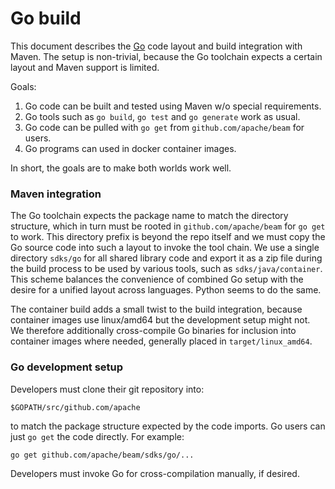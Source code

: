 <!--
    Licensed to the Apache Software Foundation (ASF) under one
    or more contributor license agreements.  See the NOTICE file
    distributed with this work for additional information
    regarding copyright ownership.  The ASF licenses this file
    to you under the Apache License, Version 2.0 (the
    "License"); you may not use this file except in compliance
    with the License.  You may obtain a copy of the License at

      http://www.apache.org/licenses/LICENSE-2.0

    Unless required by applicable law or agreed to in writing,
    software distributed under the License is distributed on an
    "AS IS" BASIS, WITHOUT WARRANTIES OR CONDITIONS OF ANY
    KIND, either express or implied.  See the License for the
    specific language governing permissions and limitations
    under the License.
-->

# Go build

This document describes the [Go](golang.org) code layout and build integration
with Maven. The setup is non-trivial, because the Go toolchain expects a
certain layout and Maven support is limited.

Goals:

 1. Go code can be built and tested using Maven w/o special requirements.
 1. Go tools such as `go build`, `go test` and `go generate` work as usual.
 1. Go code can be pulled with `go get` from `github.com/apache/beam` for users.
 1. Go programs can used in docker container images.

In short, the goals are to make both worlds work well.

### Maven integration

The Go toolchain expects the package name to match the directory structure,
which in turn must be rooted in `github.com/apache/beam` for `go get` to work.
This directory prefix is beyond the repo itself and we must copy the Go source
code into such a layout to invoke the tool chain. We use a single directory
`sdks/go` for all shared library code and export it as a zip file during the 
build process to be used by various tools, such as `sdks/java/container`.
This scheme balances the convenience of combined Go setup with the desire
for a unified layout across languages. Python seems to do the same.

The container build adds a small twist to the build integration, because
container images use linux/amd64 but the development setup might not. We
therefore additionally cross-compile Go binaries for inclusion into container
images where needed, generally placed in `target/linux_amd64`.

### Go development setup

Developers must clone their git repository into:
```
$GOPATH/src/github.com/apache

```
to match the package structure expected by the code imports. Go users can just
`go get` the code directly. For example:
```
go get github.com/apache/beam/sdks/go/...
```
Developers must invoke Go for cross-compilation manually, if desired.
